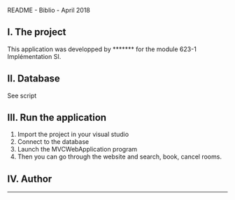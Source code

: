 README - Biblio - April 2018

I. The project
-----------------------
This application was developped by ******* for the module 623-1 Implémentation SI.


II. Database
--------------------------

See script


III. Run the application
-----------------------

1. Import the project in your visual studio 
2. Connect to the database
3. Launch the MVCWebApplication program
5. Then you can go through the website and search, book, cancel rooms.


IV. Author
--------------------------
*******



